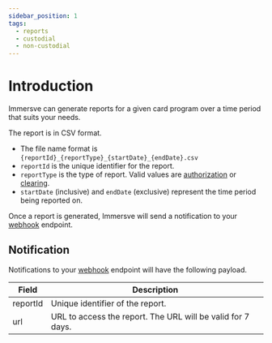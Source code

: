 ```yaml
---
sidebar_position: 1
tags:
  - reports
  - custodial
  - non-custodial
---
```


# Introduction

Immersve can generate reports for a given card program over a time period that suits your needs.

The report is in CSV format.

- The file name format is `{reportId}_{reportType}_{startDate}_{endDate}.csv`
- `reportId` is the unique identifier for the report.
- `reportType` is the type of report. Valid values are [authorization](/guides/reports/authorization-reports) or [clearing](/guides/reports/clearing-reports).
- `startDate` (inclusive) and `endDate` (exclusive) represent the time period being reported on.

Once a report is generated, Immersve will send a notification to your [webhook](/guides/webhooks) endpoint.


## Notification

Notifications to your [webhook](/guides/webhooks) endpoint will have the following payload.

|  Field   |                         Description                         |
| -------- | ----------------------------------------------------------- |
| reportId | Unique identifier of the report.                            |
| url      | URL to access the report. The URL will be valid for 7 days. |
